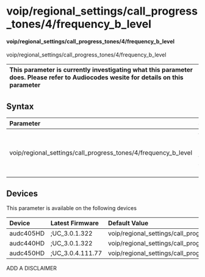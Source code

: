 ﻿---
description: voip/regional_settings/call_progress_tones/4/frequency_b_level
search: false
---

# voip/regional_settings/call_progress_tones/4/frequency_b_level

#### voip/regional_settings/call_progress_tones/4/frequency_b_level

voip/regional_settings/call_progress_tones/4/frequency_b_level


| This parameter is currently investigating what this parameter does. Please refer to Audiocodes wesite for details on this parameter | 
| :--- |

## Syntax
| Parameter | Syntax |
| :--- | :--- |
|voip/regional_settings/call_progress_tones/4/frequency_b_level | {% raw %} undefined {% endraw %}|

## Devices
This parameter is available on the following devices

| Device | Latest Firmware | Default Value |
|:---|:---|:---|
| audc405HD | ;UC_3.0.1.322 | voip/regional_settings/call_progress_tones/4/frequency_b_level=24 
| audc440HD | ;UC_3.0.1.322 | voip/regional_settings/call_progress_tones/4/frequency_b_level=24 
| audc450HD | ;UC_3.0.4.111.77 | voip/regional_settings/call_progress_tones/4/frequency_b_level=24 

ADD A DISCLAIMER
